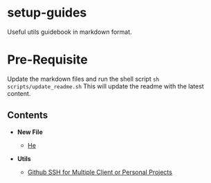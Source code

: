 # setup-guides
Useful utils guidebook in markdown format.

# Pre-Requisite
Update the markdown files and run the shell script `sh scripts/update_readme.sh` 
This will update the readme with the latest content.

## Contents

- **New File**
  - [He](./docs/NEW-FILE/test1.md)

- **Utils**
  - [Github SSH for Multiple Client or Personal Projects ](./docs/UTILS/github-multi-project-ssh-setup.md)

